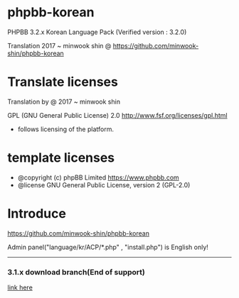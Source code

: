 # phpbb-korean

PHPBB 3.2.x Korean Language Pack (Verified version : 3.2.0)

Translation 2017 ~ minwook shin @ https://github.com/minwook-shin/phpbb-korean

# Translate licenses
Translation by @ 2017 ~ minwook shin

GPL (GNU General Public License) 2.0 http://www.fsf.org/licenses/gpl.html
* follows licensing of the platform.


# template licenses
* @copyright (c) phpBB Limited <https://www.phpbb.com>
* @license GNU General Public License, version 2 (GPL-2.0)


# Introduce

https://github.com/minwook-shin/phpbb-korean

Admin panel("language/kr/ACP/*.php" , "install.php") is English only!


----------
### 3.1.x download branch(End of support)
[link here](https://github.com/minwook-shin/phpbb-korean/tree/old.ver)
